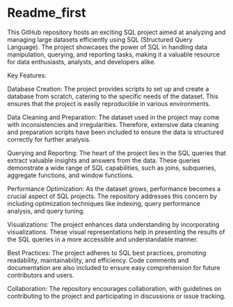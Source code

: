 # Readme_first
This GitHub repository hosts an exciting SQL project aimed at analyzing and managing large datasets efficiently using SQL (Structured Query Language). The project showcases the power of SQL in handling data manipulation, querying, and reporting tasks, making it a valuable resource for data enthusiasts, analysts, and developers alike.

Key Features:

Database Creation:
The project provides scripts to set up and create a database from scratch, catering to the specific needs of the dataset. This ensures that the project is easily reproducible in various environments.

Data Cleaning and Preparation:
The dataset used in the project may come with inconsistencies and irregularities. Therefore, extensive data cleaning and preparation scripts have been included to ensure the data is structured correctly for further analysis.

Querying and Reporting:
The heart of the project lies in the SQL queries that extract valuable insights and answers from the data. These queries demonstrate a wide range of SQL capabilities, such as joins, subqueries, aggregate functions, and window functions.

Performance Optimization:
As the dataset grows, performance becomes a crucial aspect of SQL projects. The repository addresses this concern by including optimization techniques like indexing, query performance analysis, and query tuning.

Visualizations:
The project enhances data understanding by incorporating visualizations. These visual representations help in presenting the results of the SQL queries in a more accessible and understandable manner.

Best Practices:
The project adheres to SQL best practices, promoting readability, maintainability, and efficiency. Code comments and documentation are also included to ensure easy comprehension for future contributors and users.

Collaboration: 
The repository encourages collaboration, with guidelines on contributing to the project and participating in discussions or issue tracking.
